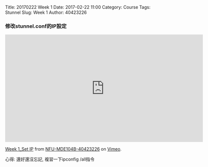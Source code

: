 Title: 20170222 Week 1
Date: 2017-02-22 11:00
Category: Course
Tags: Stunnel
Slug: Week 1
Author: 40423226

<h3>修改stunnel.conf的IP設定</h3>
<iframe src="https://player.vimeo.com/video/205645881" width="640" height="347" frameborder="0" webkitallowfullscreen mozallowfullscreen allowfullscreen></iframe>
<p><a href="https://vimeo.com/205645881">Week 1_Set IP</a> from <a href="https://vimeo.com/user46807821">NFU-MDE104B-40423226</a> on <a href="https://vimeo.com">Vimeo</a>.</p>

<p>心得: 還好還沒忘記, 複習一下ipconfig /all指令</p>